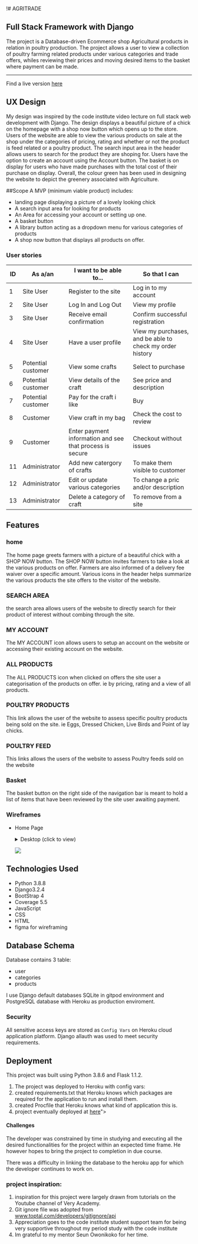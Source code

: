 !# AGRITRADE
## Full Stack Framework with Django



The project is a Database-driven Ecommerce shop Agricultural products in relation in poultry production.
The project allows a user to view a collection of poultry farming related products under various categories and trade offers, 
whiles reviewing their prices and moving desired items to the basket where payment can be made.

<hr>
Find a live version <a href="http://ami.responsivedesign.is/?url=https://jd-agritrade.herokuapp.com/">here</a>


## UX Design

My design was inspired by the code institute video lecture on full stack web development with Django. 
The design displays a beautiful picture of a chick on the homepage with a shop now button which opens up to the store.
Users of the website are able to view the various products on sale at the shop under the categories of pricing, rating and whether or
not the product is feed related or a poultry product. 
The search input area in the header allows users to search for the product they are shoping for.
Users have the option to create an account using the Account button. 
The basket is on display for users who have made purchases with the total cost of their purchase on display.
Overall, the colour green has been used in designing the website to depict the greenery associated with Agriculture.


##Scope
A MVP (minimum viable product) includes:

- landing page displaying a picture of a lovely looking chick 
- A search input area for looking for products
- An Area for accessing your account or setting up one.
- A basket button 
- A library button acting as a dropdown menu for various categories of products
- A shop now button that displays all products on offer.


### User stories

**ID** | **As a/an** | **I want to be able to...** | **So that I can**
--- | --- | --- | ---
1 | Site User | Register to the site | Log in to my account 
2 | Site User | Log In and Log Out | View my profile
3 | Site User | Receive email confirmation | Confirm successful registration
4 | Site User | Have a user profile | View my purchases, and be able to check my order history
5 | Potential customer | View some crafts | Select to purchase
6 | Potential customer | View details of the craft | See price and description
7 | Potential customer | Pay for the craft i like | Buy
8 | Customer | View craft in my bag | Check the cost to review
9 | Customer | Enter payment information and see that process is secure | Checkout without issues
11 | Administrator | Add new catergory of crafts | To make them visible to customer
12 | Administrator | Edit or update various categories | To change a pric and/or description 
13 | Administrator | Delete a category of craft | To remove from a site

## Features

### home

The home page greets farmers with a picture of a beautiful chick with a SHOP NOW button. 
The SHOP NOW button invites farmers to take a look at the various products on offer.
Farmers are also informed of a delivery fee waiver over a specific amount.
Various icons in the header helps summarize the various products the site offers to the visitor of the website.

### SEARCH AREA 

the search area allows users of the website to directly search for their product of interest without combing through the site.

### MY ACCOUNT

The MY ACCOUNT icon allows users to setup an account on the website or accessing their existing account on the website.

### ALL PRODUCTS 

The ALL PRODUCTS icon when clicked on offers the site user a categorisation of the products on offer. 
ie by pricing, rating and a view of all products.

### POULTRY PRODUCTS 

This link allows the user of the website to assess specific poultry products being sold on the site.
ie Eggs, Dressed Chicken, Live Birds and Point of lay chicks.

### POULTRY FEED 

This links allows the users of the website to assess Poultry feeds sold on the website

### Basket

The basket button on the right side of the navigation bar is meant to hold a list of items 
that have been reviewed by the site user awaiting payment.

### Wireframes

- Home Page

    <details><summary>Desktop (click to view)</summary>

    ![](<iframe style="border: 1px solid rgba(0, 0, 0, 0.1);" width="800" height="450" src="https://www.figma.com/embed?embed_host=share&url=https%3A%2F%2Fwww.figma.com%2Ffile%2F9eOMIaCWLS6u7WBXtREDNX%2Fcraftstore%3Fnode-id%3D1%253A27" allowfullscreen></iframe>)
    </details>
    
    
    ![](static/images/Wireframe.png)
    </details>
## Technologies Used

- Python 3.8.8
- Django3.2.4
- BootStrap 4
- Coverage 5.5
- JavaScript
- CSS
- HTML
- figma for wireframing

## Database Schema

Database contains 3 table:
- user
- categories
- products

I use Django default databases SQLite in gitpod environment and PostgreSQL database with Heroku as production enviroment.


### Security

All sensitive access keys are stored as `Config Vars` on Heroku cloud application platform.
Django allauth was used to meet security requirements.

## Deployment
This project was built using Python 3.8.6 and Flask 1.1.2.
1. The project was deployed to Heroku with config vars:
1. created requirements.txt that Heroku knows which packages are required for the application to run and install them.
1. created Procfile that Heroku knows what kind of application this is.
1. project eventually deployed at 
<a href="https://jd-agritrade.herokuapp.com/">here</a>">

#### Challenges 
The developer was constrained by time in studying and executing all the desired functionalities for the project within an 
expected time frame. He however hopes to bring the project to completion in due course.

There was a difficulty in linking the database to the heroku app for which the developer continues to work on.

### project inspiration: 

1. inspiration for this project were largely drawn from tutorials on the Youtube channel of Very Academy.
1. Git ignore file was adopted from www.toptal.com/developers/gitignore/api
1. Appreciation goes to the code institute student support team for being very supportive throughout my period
   study with the code institute
1. Im grateful to my mentor Seun Owonikoko for her time.

